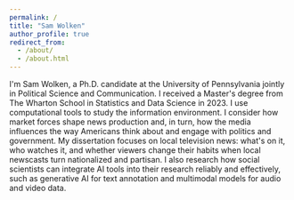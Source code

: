 ```yaml
---
permalink: /
title: "Sam Wolken"
author_profile: true
redirect_from: 
  - /about/
  - /about.html
---
```


I'm Sam Wolken, a Ph.D. candidate at the University of Pennsylvania jointly in Political Science and Communication. I received a Master's degree from The Wharton School in Statistics and Data Science in 2023. I use computational tools to study the information environment. I consider how market forces shape news production and, in turn, how the media influences the way Americans think about and engage with politics and government. My dissertation focuses on local television news: what's on it, who watches it, and whether viewers change their habits when local newscasts turn nationalized and partisan. I also research how social scientists can integrate AI tools into their research reliably and effectively, such as generative AI for text annotation and multimodal models for audio and video data.   
